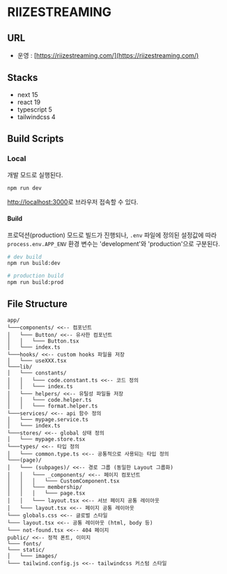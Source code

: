 # RIIZESTREAMING

## URL

- 운영 : [https://riizestreaming.com/](https://riizestreaming.com/)

## Stacks

- next 15
- react 19
- typescript 5
- tailwindcss 4

## Build Scripts

### Local

개발 모드로 실행된다.

```sh
npm run dev
```

[http://localhost:3000](http://localhost:3000)로 브라우저 접속할 수 있다.

#### Build

프로덕션(production) 모드로 빌드가 진행되나, `.env` 파일에 정의된 설정값에 따라 `process.env.APP_ENV` 환경 변수는 'development'와 'production'으로 구분된다.

```sh
# dev build
npm run build:dev

# production build
npm run build:prod
```

## File Structure

```text
app/
└───components/ <<-- 컴포넌트
│   └─── Button/ <<-- 유사한 컴포넌트
│   │   └─── Button.tsx
│   └─── index.ts
└───hooks/ <<-- custom hooks 파일을 저장
│   └─── useXXX.tsx
└───lib/
│   └─── constants/
│   │   └─── code.constant.ts <<-- 코드 정의
│   │   └─── index.ts
│   └─── helpers/ <<-- 유틸성 파일들 저장
│   │   └─── code.helper.ts
│   │   └─── format.helper.ts
└───services/ <<-- api 함수 정의
│   └─── mypage.service.ts
│   └─── index.ts
└───stores/ <<-- global 상태 정의
│   └─── mypage.store.tsx
└───types/ <<-- 타입 정의
│   └─── common.type.ts <<-- 공통적으로 사용되는 타입 정의
└───(page)/
│   └─── (subpages)/ <<-- 경로 그룹 (동일한 Layout 그룹화)
│   │   └─── _components/ <<-- 페이지 컴포넌트
│   │   │   └─── CustomComponent.tsx
│   │   └─── membership/
│   │   │   └─── page.tsx
│   │   └─── layout.tsx <<-- 서브 페이지 공통 레이아웃
│   └─── layout.tsx <<-- 페이지 공통 레이아웃
└─── globals.css <<-- 글로벌 스타일
└─── layout.tsx <<-- 공통 레이아웃 (html, body 등)
└─── not-found.tsx <<-- 404 페이지
public/ <<-- 정적 폰트, 이미지
└─── fonts/
└─── static/
│   └─── images/
└─── tailwind.config.js <<-- tailwindcss 커스텀 스타일
```